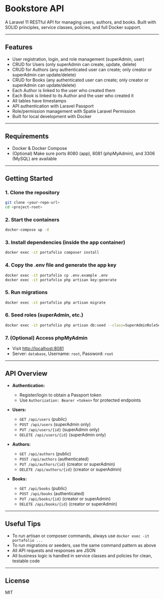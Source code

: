 # Bookstore API

A Laravel 11 RESTful API for managing users, authors, and books. Built with SOLID principles, service classes, policies, and full Docker support.

---

## Features
- User registration, login, and role management (superAdmin, user)
- CRUD for Users (only superAdmin can create, update, delete)
- CRUD for Authors (any authenticated user can create; only creator or superAdmin can update/delete)
- CRUD for Books (any authenticated user can create; only creator or superAdmin can update/delete)
- Each Author is linked to the user who created them
- Each Book is linked to its Author and the user who created it
- All tables have timestamps
- API authentication with Laravel Passport
- Role/permission management with Spatie Laravel Permission
- Built for local development with Docker

---

## Requirements
- Docker & Docker Compose
- (Optional) Make sure ports 8080 (app), 8081 (phpMyAdmin), and 3306 (MySQL) are available

---

## Getting Started

### 1. Clone the repository
```bash
git clone <your-repo-url>
cd <project-root>
```

### 2. Start the containers
```bash
docker-compose up -d
```

### 3. Install dependencies (inside the app container)
```bash
docker exec -it portafolio composer install
```

### 4. Copy the .env file and generate the app key
```bash
docker exec -it portafolio cp .env.example .env
docker exec -it portafolio php artisan key:generate
```

### 5. Run migrations
```bash
docker exec -it portafolio php artisan migrate
```

### 6. Seed roles (superAdmin, etc.)
```bash
docker exec -it portafolio php artisan db:seed --class=SuperAdminRoleSeeder
```

### 7. (Optional) Access phpMyAdmin
- Visit [http://localhost:8081](http://localhost:8081)
- Server: `database`, Username: `root`, Password: `root`

---

## API Overview

- **Authentication:**
  - Register/login to obtain a Passport token
  - Use `Authorization: Bearer <token>` for protected endpoints

- **Users:**
  - `GET /api/users` (public)
  - `POST /api/users` (superAdmin only)
  - `PUT /api/users/{id}` (superAdmin only)
  - `DELETE /api/users/{id}` (superAdmin only)

- **Authors:**
  - `GET /api/authors` (public)
  - `POST /api/authors` (authenticated)
  - `PUT /api/authors/{id}` (creator or superAdmin)
  - `DELETE /api/authors/{id}` (creator or superAdmin)

- **Books:**
  - `GET /api/books` (public)
  - `POST /api/books` (authenticated)
  - `PUT /api/books/{id}` (creator or superAdmin)
  - `DELETE /api/books/{id}` (creator or superAdmin)

---

## Useful Tips
- To run artisan or composer commands, always use `docker exec -it portafolio ...`
- To run migrations or seeders, use the same command pattern as above
- All API requests and responses are JSON
- All business logic is handled in service classes and policies for clean, testable code

---

## License
MIT
